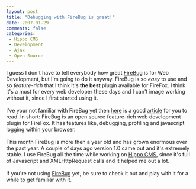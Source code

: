 ```yaml
---
layout: post
title: "Debugging with FireBug is great!"
date: 2007-01-29
comments: false
categories:
 - Hippo CMS
 - Development
 - Ajax
 - Open Source
---
```


<div class='post'>
I guess I don't have to tell everybody how great <a href="http://getfirebug.com/" target="_blank">FireBug</a> is for Web Development, but I'm going to do it anyway. FireBug is so <em>easy</em> to use and so <em>feature-rich</em> that I think it's <strong>the best</strong> plugin available for FireFox. I think it's a must for every web developer these days and I can't image working without it, since I first started using it.<br/><br/>I've your not familiar with FireBug yet then <a href="http://www.ddj.com/dept/debug/196802787" target="_blank">here</a> is a good <a href="http://www.ddj.com/dept/debug/196802787" target="_blank">article</a> for you to read. In short: FireBug is an open source feature-rich web development plugin for FireFox. It has features like, debugging, profiling and javascript logging within your browser.<br/><br/>This month FireBug is more then a year old and has grown enormous over the past year. A couple of days ago version 1.0 came out and it's extremely stable. I use FireBug all the time while working on <a href="http://www.hippocms.org" target="_blank">Hippo CMS</a>, since it's full of Javascript and XMLHttpRequest calls and it helped me out a lot.<br/><br/>If you're not using <a href="http://getfirebug.com/" target="_blank">FireBug</a> yet, be sure to check it out and play with it for a while to get familiar with it.<br/><br/></div>
